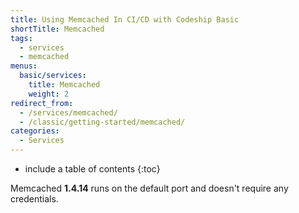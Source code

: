 ```yaml
---
title: Using Memcached In CI/CD with Codeship Basic
shortTitle: Memcached
tags:
  - services
  - memcached
menus:
  basic/services:
    title: Memcached
    weight: 2
redirect_from:
  - /services/memcached/
  - /classic/getting-started/memcached/
categories:
  - Services  
---
```


* include a table of contents
{:toc}

Memcached **1.4.14** runs on the default port and doesn't require any credentials.
